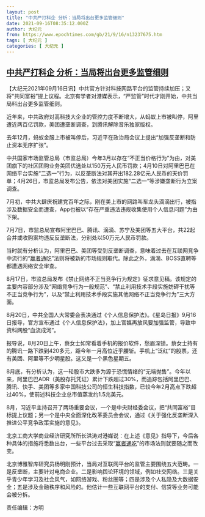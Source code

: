 ```yaml
---
layout: post
title: "中共严打科企 分析：当局将出台更多监管细则"
date: 2021-09-16T08:35:12.000Z
author: 大纪元
from: https://www.epochtimes.com/gb/21/9/16/n13237675.htm
tags: [ 大纪元 ]
categories: [ 大纪元 ]
---
```

<!--1631781312000-->
[中共严打科企 分析：当局将出台更多监管细则](https://www.epochtimes.com/gb/21/9/16/n13237675.htm)
------

<div>
<p>【大纪元2021年09月16日讯】中共官方针对科技网路平台的监管持续加压；又将“共同富裕”提上议程。北京有学者对港媒表示，“严监管”时代才刚开始，中共当局料出台更多监管细则。</p><p>近年来，中共政府对高科技大企业的管控力度不断增大，从蚂蚁上市被叫停，阿里遭近两百亿罚款，美团遭垄断调查，到腾讯解除音乐独家版权。</p><p>去年12月，蚂蚁金服上市被叫停后，习近平在政治局会议上提出“加强反垄断和防止资本无序扩张”。</p><p>中共国家市场监管总局（市监总局）今年3月以存在“不正当价格行为”为由，对美团旗下的社区团购业务美团优选处以150万元人民币罚款；4月10日对阿里巴巴在网络平台实施“二选一”行为，以反垄断法对其开出182.28亿元人民币的天价罚单；4月26日，市监总局发布公告，依法对美团实施“二选一”等涉嫌垄断行为立案调查。</p><p>7月初，中共大肆庆祝建党百年之际，刚在美上市的网路叫车龙头滴滴出行，被指涉及数据安全而遭查，App也被以“存在严重违法违规收集使用个人信息问题”为由下架。</p><p>7月7日，市监总局宣布阿里巴巴、腾讯、滴滴、苏宁及美团等五大平台，共22起合并或收购案均违反反垄断法，分别处以50万元人民币罚款。</p><p>当时就有分析认为，阿里巴巴、美团等受到反垄断调查，意味着过去在互联网竞争中流行的“<a href="https://www.epochtimes.com/gb/tag/%E8%B5%A2%E8%80%85%E9%80%9A%E5%90%83.html">赢者通吃</a>”法则将被新的市场规则取代。除此之外，滴滴、BOSS直聘等都遭遇网络安全审查。</p><p>8月17日，市监总局发布《禁止网络不正当竞争行为规定》征求意见稿。该规定的主要内容部分涉及“网络竞争行为一般规范”、“禁止利用技术手段实施妨碍干扰等不正当竞争行为”，以及“禁止利用技术手段实施其他网络不正当竞争行为”三大方面。</p><p>8月20日，中共全国人大常委会表决通过《个人信息保护法》。《星岛日报》9月16日报导，官方宣布通过《个人信息保护法》，加上官媒再放风要加强监管，导致中资科网股“血流成河”。</p><p>报导说，8月20日上午，蔡女士如常看着手机的报价软件，愁眉深锁。蔡女士持有的腾讯一路下跌到420多元，距今年一月高位近乎腰斩。手机上“泛红”的股票，还有美团、阿里等不少明星股。这又是一个黑色星期五。</p><p>8月底，有分析认为，这一轮股市大跌多为源于恐慌情绪的“无端抛售”。今年以来，阿里巴巴ADR（美股存托凭证）累计下跌超过30%，而追踪包括阿里巴巴、腾讯、快手、美团等多家中国科技公司的恒生科技指数，已较今年2月高点下跌超过40%，使前述科技企业总市值蒸发约1.5兆美元。</p><p>8月，习近平主持召开了两场重要会议，一个是中央财经委会议，把“共同富裕”目标提上议题；另一个是中央全面深化改革委员会会议，通过《关于强化反垄断深入推进公平竞争政策实施的意见》。</p><p>北京工商大学商业经济研究所所长洪涛对港媒说：在上述《意见》指导下，今后各种具体的措施将悉数出台，一些平台过去采取“<a href="https://www.epochtimes.com/gb/tag/%E8%B5%A2%E8%80%85%E9%80%9A%E5%90%83.html">赢者通吃</a>”的市场法则就要随之而改变。</p><p>北京博雅智库研究员杨明刚预计，当局对互联网平台的监管主要围绕五大范畴。一是反垄断，主要针对电商企业。二是影响舆论环境的领域，例如社交网络。三是关乎青少年学习及社会风气，如网络游戏、粉丝圈等；四是涉及个人私隐及大数据安全；五是涉及金融秩序和风险的。他估计一些互联网平台的支付、信贷等业务可能会被分拆。</p><p>责任编辑：方明</p>
</div>
